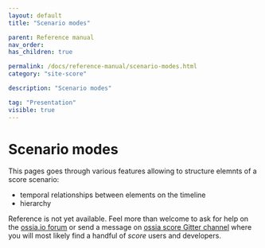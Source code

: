```yaml
---
layout: default
title: "Scenario modes"

parent: Reference manual
nav_order: 
has_children: true

permalink: /docs/reference-manual/scenario-modes.html
category: "site-score"

description: "Scenario modes"

tag: "Presentation"
visible: true
---
```


# Scenario modes

This pages goes through various features allowing to structure elemnts of a score scenario:
- temporal relationships between elements on the timeline
- hierarchy

Reference is not yet available. Feel more than welcome to ask for help on the [ossia.io forum](https://forum.ossia.io) or send a message on [ossia score Gitter channel](https://gitter.im/ossia/score) where you will most likely find a handful of *score* users and developers.